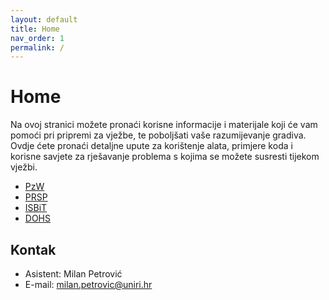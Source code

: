 ```yaml
---
layout: default
title: Home
nav_order: 1
permalink: /
---
```


# Home

 Na ovoj stranici možete pronaći korisne informacije i materijale koji će vam pomoći pri pripremi za vježbe, te poboljšati vaše razumijevanje gradiva. Ovdje ćete pronaći detaljne upute za korištenje alata, primjere koda i korisne savjete za rješavanje problema s kojima se možete susresti tijekom vježbi. 


- [PzW](./pzw/pzw-start)
- [PRSP](./prsp/prsp-start)
- [ISBiT](./isbit/isbit-start)
- [DOHS](./dohs/dohs-start)


## Kontak

- Asistent: Milan Petrović
- E-mail: milan.petrovic@uniri.hr


